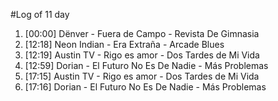 #Log of 11 day

1. [00:00] Dënver - Fuera de Campo - Revista De Gimnasia
1. [12:18] Neon Indian - Era Extraña - Arcade Blues
1. [12:19] Austin TV - Rigo es amor - Dos Tardes de Mi Vida
1. [12:59] Dorian - El Futuro No Es De Nadie - Más Problemas
1. [17:15] Austin TV - Rigo es amor - Dos Tardes de Mi Vida
1. [17:16] Dorian - El Futuro No Es De Nadie - Más Problemas
